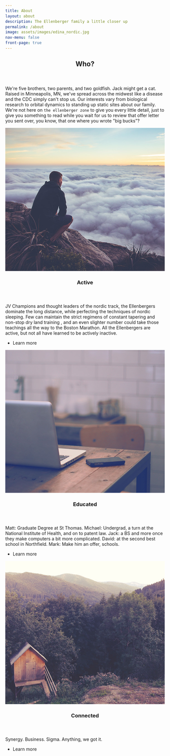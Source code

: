 ```yaml
---
title: About
layout: about
description: The Ellenberger family a little closer up
permalink: /about
image: assets/images/edina_nordic.jpg
nav-menu: false
front-page: true
---
```


<!-- Main -->
<div id="main">

<!-- One -->
<section id="one">
	<div class="inner">
		<header class="major">
			<h2>Who?</h2>
		</header>
		<p>We're five brothers, two parents, and two goldfish. Jack might get a cat. Raised in Minneapolis, MN, we've spread across the midwest like a disease and the CDC simply can't stop us. Our interests vary from biological research to orbital dynamics to standing up static sites about our family. We're not here on <code>the ellenberger zone</code> to give you every little detail, just to give you something to read while you wait for us to review that offer letter you sent over, you know, that one where you wrote "big bucks"?</p>
	</div>
</section>

<!-- Two -->
<section id="two" class="spotlights">
	<section>
		<a class="image">
			<img src="assets/images/pic08.jpg" alt="" data-position="center center" />
		</a>
		<div class="content">
			<div class="inner">
				<header class="major">
					<h3>Active</h3>
				</header>
				<p>JV Champions and thought leaders of the nordic track, the Ellenbergers dominate the long distance, while perfecting the techniques of nordic sleeping. Few can maintain the strict regimens of constant tapering and non-stop dry land training	, and an even slighter number could take those teachings all the way to the Boston Marathon. All the Ellenbergers are active, but not all have learned to be actively inactive.</p>
				<ul class="actions">
					<li><a class="button">Learn more</a></li>
				</ul>
			</div>
		</div>
	</section>
	<section>
		<a class="image">
			<img src="assets/images/pic09.jpg" alt="" data-position="top center" />
		</a>
		<div class="content">
			<div class="inner">
				<header class="major">
					<h3>Educated</h3>
				</header>
				<p>Matt: Graduate Degree at St Thomas. Michael: Undergrad, a turn at the National Institute of Health, and on to patent law. Jack: a BS and more once they make computers a bit more complicated. David: at the second best school in Northfield. Mark: Make him an offer, schools.</p>
				<ul class="actions">
					<li><a class="button">Learn more</a></li>
				</ul>
			</div>
		</div>
	</section>
	<section>
		<a class="image">
			<img src="assets/images/pic10.jpg" alt="" data-position="25% 25%" />
		</a>
		<div class="content">
			<div class="inner">
				<header class="major">
					<h3>Connected</h3>
				</header>
				<p>Synergy. Business. Sigma. Anything, we got it.</p>
				<ul class="actions">
					<li><a class="button">Learn more</a></li>
				</ul>
			</div>
		</div>
	</section>
</section>

<!-- Three -->
<!-- <section id="three">
	<div class="inner">
		<header class="major">
			<h2>Massa libero</h2>
		</header>
		<p>Nullam et orci eu lorem consequat tincidunt vivamus et sagittis libero. Mauris aliquet magna magna sed nunc rhoncus pharetra. Pellentesque condimentum sem. In efficitur ligula tate urna. Maecenas laoreet massa vel lacinia pellentesque lorem ipsum dolor. Nullam et orci eu lorem consequat tincidunt. Vivamus et sagittis libero. Mauris aliquet magna magna sed nunc rhoncus amet pharetra et feugiat tempus.</p>
		<ul class="actions">
			<li><a class="button next">Get Started</a></li>
		</ul>
	</div>
</section> -->

</div>
